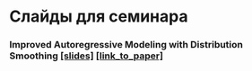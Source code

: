# Слайды для семинара
### **Improved Autoregressive Modeling with Distribution Smoothing** [[slides]](speech_1.pdf) [[link_to_paper]](https://openreview.net/forum?id=rJA5Pz7lHKb) 
